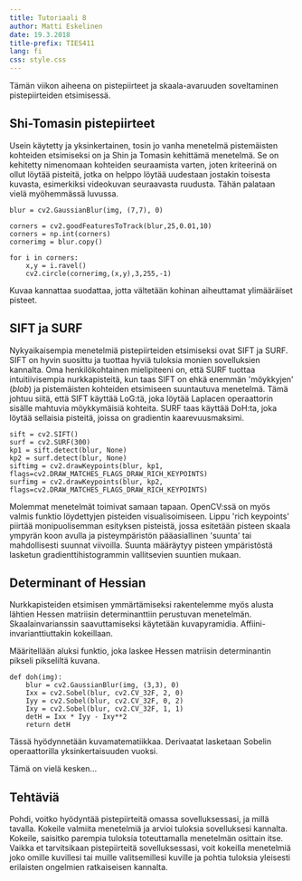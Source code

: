 ```yaml
---
title: Tutoriaali 8
author: Matti Eskelinen
date: 19.3.2018
title-prefix: TIES411
lang: fi
css: style.css
---
```


Tämän viikon aiheena on pistepiirteet ja skaala-avaruuden soveltaminen
pistepiirteiden etsimisessä.

## Shi-Tomasin pistepiirteet

Usein käytetty ja yksinkertainen, tosin jo vanha menetelmä pistemäisten
kohteiden etsimiseksi on ja Shin ja Tomasin kehittämä menetelmä. Se on kehitetty
nimenomaan kohteiden seuraamista varten, joten kriteerinä on ollut löytää
pisteitä, jotka on helppo löytää uudestaan jostakin toisesta kuvasta,
esimerkiksi videokuvan seuraavasta ruudusta. Tähän palataan vielä myöhemmässä
luvussa.

```{.python}
blur = cv2.GaussianBlur(img, (7,7), 0)

corners = cv2.goodFeaturesToTrack(blur,25,0.01,10)
corners = np.int(corners)
cornerimg = blur.copy()

for i in corners:
    x,y = i.ravel()
    cv2.circle(cornerimg,(x,y),3,255,-1)
```

Kuvaa kannattaa suodattaa, jotta vältetään kohinan aiheuttamat ylimääräiset
pisteet.

## SIFT ja SURF

Nykyaikaisempia menetelmiä pistepiirteiden etsimiseksi ovat SIFT ja SURF. SIFT
on hyvin suosittu ja tuottaa hyviä tuloksia monien sovelluksien kannalta. Oma
henkilökohtainen mielipiteeni on, että SURF tuottaa intuitiivisempia
nurkkapisteitä, kun taas SIFT on ehkä enemmän 'möykkyjen' (*blob*) ja
pistemäisten kohteiden etsimiseen suuntautuva menetelmä. Tämä johtuu siitä, että
SIFT käyttää LoG:tä, joka löytää Laplacen operaattorin sisälle mahtuvia
möykkymäisiä kohteita. SURF taas käyttää DoH:ta, joka löytää sellaisia pisteitä,
joissa on gradientin kaarevuusmaksimi.

```{.python}
sift = cv2.SIFT()
surf = cv2.SURF(300)
kp1 = sift.detect(blur, None)
kp2 = surf.detect(blur, None)
siftimg = cv2.drawKeypoints(blur, kp1, flags=cv2.DRAW_MATCHES_FLAGS_DRAW_RICH_KEYPOINTS)
surfimg = cv2.drawKeypoints(blur, kp2, flags=cv2.DRAW_MATCHES_FLAGS_DRAW_RICH_KEYPOINTS)
```

Molemmat menetelmät toimivat samaan tapaan. OpenCV:ssä on myös valmis funktio
löydettyjen pisteiden visualisoimiseen. Lippu 'rich keypoints' piirtää
monipuolisemman esityksen pisteistä, jossa esitetään pisteen skaala ympyrän koon
avulla ja pisteympäristön pääasiallinen 'suunta' tai mahdollisesti suunnat
viivoilla. Suunta määräytyy pisteen ympäristöstä lasketun gradienttihistogrammin
vallitsevien suuntien mukaan.

## Determinant of Hessian

Nurkkapisteiden etsimisen ymmärtämiseksi rakentelemme myös alusta lähtien Hessen
matriisin determinanttiin perustuvan menetelmän. Skaalainvarianssin
saavuttamiseksi käytetään kuvapyramidia. Affiini-invarianttiuttakin kokeillaan.

Määritellään aluksi funktio, joka laskee Hessen matriisin determinantin pikseli
pikseliltä kuvana.

```{.python}
def doh(img):
    blur = cv2.GaussianBlur(img, (3,3), 0)
    Ixx = cv2.Sobel(blur, cv2.CV_32F, 2, 0)
    Iyy = cv2.Sobel(blur, cv2.CV_32F, 0, 2)
    Ixy = cv2.Sobel(blur, cv2.CV_32F, 1, 1)
    detH = Ixx * Iyy - Ixy**2
    return detH
```

Tässä hyödynnetään kuvamatematiikkaa. Derivaatat lasketaan Sobelin
operaattorilla yksinkertaisuuden vuoksi.

Tämä on vielä kesken...

## Tehtäviä

Pohdi, voitko hyödyntää pistepiirteitä omassa sovelluksessasi, ja millä tavalla.
Kokeile valmiita menetelmiä ja arvioi tuloksia sovelluksesi kannalta. Kokeile,
saisitko parempia tuloksia toteuttamalla menetelmän osittain itse. Vaikka et
tarvitsikaan pistepiirteitä sovelluksessasi, voit kokeilla menetelmiä joko
omille kuvillesi tai muille valitsemillesi kuville  ja pohtia tuloksia yleisesti
erilaisten ongelmien ratkaiseisen kannalta.
